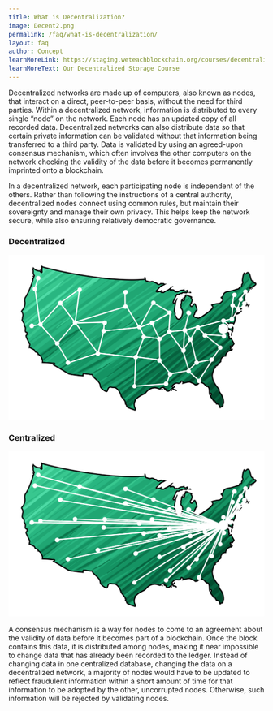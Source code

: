 ```yaml
---
title: What is Decentralization?
image: Decent2.png
permalink: /faq/what-is-decentralization/
layout: faq
author: Concept
learnMoreLink: https://staging.weteachblockchain.org/courses/decentralized-storage/
learnMoreText: Our Decentralized Storage Course
---
```


<span>Decentralized networks are made up of computers, also known as nodes, that interact on a direct, peer-to-peer basis, without the need for third parties. Within a decentralized network, information is distributed to every single “node” on the network. Each node has an updated copy of all recorded data. Decentralized networks can also distribute data so that certain private information can be validated without that information being transferred to a third party. Data is validated by using an agreed-upon consensus mechanism, which often involves the other computers on the network checking the validity of the data before it becomes permanently imprinted onto a blockchain.</span>

<span>In a decentralized network, each participating node is independent of the others. Rather than following the instructions of a central authority, decentralized nodes connect using common rules, but maintain their sovereignty and manage their own privacy. This helps keep the network secure, while also ensuring relatively democratic governance.</span>

<h3>Decentralized</h3>
<img src="/assets/img/US_Decentralization.jpg">

<h3>Centralized</h3>
<img src="/assets/img/US_Centralization.jpg">

<span>A consensus mechanism is a way for nodes to come to an agreement about the validity of data before it becomes part of a blockchain. Once the block contains this data, it is distributed among nodes, making it near impossible to change data that has already been recorded to the ledger. Instead of changing data in one centralized database, changing the data on a decentralized network, a majority of nodes would have to be updated to reflect fraudulent information within a short amount of time for that information to be adopted by the other, uncorrupted nodes. Otherwise, such information will be rejected by validating nodes.</span>
